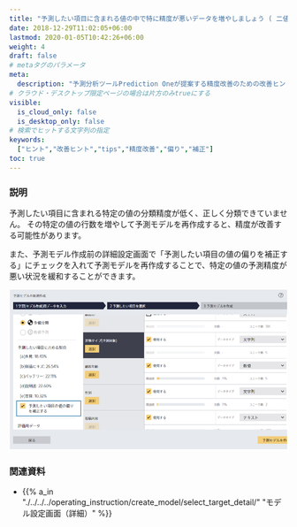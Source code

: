 ```yaml
---
title: "予測したい項目に含まれる値の中で特に精度が悪いデータを増やしましょう ( 二値分類 )"
date: 2018-12-29T11:02:05+06:00
lastmod: 2020-01-05T10:42:26+06:00
weight: 4
draft: false
# metaタグのパラメータ
meta:
  description: "予測分析ツールPrediction Oneが提案する精度改善のための改善ヒントについて説明するページです。"
# クラウド・デスクトップ限定ページの場合は片方のみtrueにする
visible:
  is_cloud_only: false
  is_desktop_only: false
# 検索でヒットする文字列の指定
keywords:
  ["ヒント","改善ヒント","tips","精度改善","偏り","補正"]
toc: true
---
```


### 説明

予測したい項目に含まれる特定の値の分類精度が低く、正しく分類できていません。
その特定の値の行数を増やして予測モデルを再作成すると、精度が改善する可能性があります。

また、予測モデル作成前の詳細設定画面で「予測したい項目の値の偏りを補正する」にチェックを入れて予測モデルを再作成することで、特定の値の予測精度が悪い状況を緩和することができます。

![](../img/t_slide13.png)

### 関連資料

- {{% a_in "./../../../operating_instruction/create_model/select_target_detail/" "モデル設定画面（詳細）" %}}


